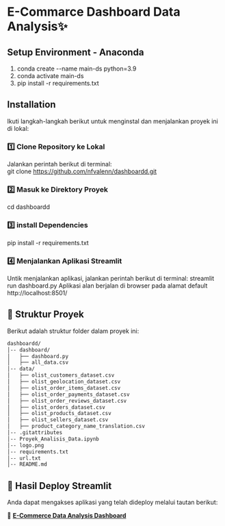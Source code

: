 # E-Commarce Dashboard Data Analysis✨

## Setup Environment - Anaconda
   1. conda create --name main-ds python=3.9
   2. conda activate main-ds
   3. pip install -r requirements.txt

## Installation
   Ikuti langkah-langkah berikut untuk menginstal dan menjalankan proyek ini di lokal:
   
### 1️⃣ Clone Repository ke Lokal  
   Jalankan perintah berikut di terminal:  
   git clone https://github.com/nfvalenn/dashboardd.git

### 2️⃣ Masuk ke Direktory Proyek 
   cd dashboardd
### 3️⃣ install Dependencies
   pip install -r requirements.txt
### 4️⃣ Menjalankan Aplikasi Streamlit
   Untik menjalankan aplikasi, jalankan perintah berikut di terminal:
   streamlit run dashboard.py
   Aplikasi alan berjalan di browser pada alamat default http://localhost:8501/

## 📂 Struktur Proyek  
Berikut adalah struktur folder dalam proyek ini:

```bash
dashboardd/
│-- dashboard/
│   ├── dashboard.py
│   ├── all_data.csv
│-- data/
│   ├── olist_customers_dataset.csv
│   ├── olist_geolocation_dataset.csv
│   ├── olist_order_items_dataset.csv
│   ├── olist_order_payments_dataset.csv
│   ├── olist_order_reviews_dataset.csv
│   ├── olist_orders_dataset.csv
│   ├── olist_products_dataset.csv
│   ├── olist_sellers_dataset.csv
│   ├── product_category_name_translation.csv
│-- .gitattributes
│-- Proyek_Analisis_Data.ipynb
│-- logo.png
│-- requirements.txt
│-- url.txt
│-- README.md
```

## 🚀 Hasil Deploy Streamlit  
Anda dapat mengakses aplikasi yang telah dideploy melalui tautan berikut:  

🔗 **[E-Commerce Data Analysis Dashboard](https://e-commerce-visualisasi-data-dengan-python.streamlit.app/)**  
